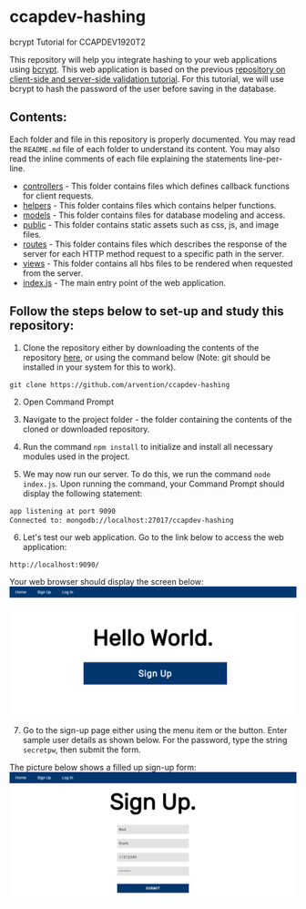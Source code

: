 # ccapdev-hashing
bcrypt Tutorial for CCAPDEV1920T2

This repository will help you integrate hashing to your web applications using [bcrypt](https://www.npmjs.com/package/bcrypt). This web application is based on the previous [repository on client-side and server-side validation tutorial](https://github.com/arvention/ccapdev-validation). For this tutorial, we will use bcrypt to hash the password of the user before saving in the database.

## Contents:

Each folder and file in this repository is properly documented. You may read the `README.md` file of each folder to understand its content. You may also read the inline comments of each file explaining the statements line-per-line.

- [controllers](controllers) - This folder contains files which defines callback functions for client requests.
- [helpers](helpers) - This folder contains files which contains helper functions.
- [models](models) - This folder contains files for database modeling and access.
- [public](public) - This folder contains static assets such as css, js, and image files.
- [routes](routes) - This folder contains files which describes the response of the server for each HTTP method request to a specific path in the server.
- [views](views) - This folder contains all hbs files to be rendered when requested from the server.
- [index.js](index.js) - The main entry point of the web application.


## Follow the steps below to set-up and study this repository:
1. Clone the repository either by downloading the contents of the repository [here](https://github.com/arvention/ccapdev-hashing/archive/master.zip), or using the command below (Note: git should be installed in your system for this to work).
```
git clone https://github.com/arvention/ccapdev-hashing
```
2. Open Command Prompt
3. Navigate to the project folder - the folder containing the contents of the cloned or downloaded repository.
4. Run the command `npm install` to initialize and install all necessary modules used in the project.

5. We may now run our server. To do this, we run the command `node index.js`. Upon running the command, your Command Prompt should display the following statement:
```
app listening at port 9090
Connected to: mongodb://localhost:27017/ccapdev-hashing
```

6. Let's test our web application. Go to the link below to access the web application:
```
http://localhost:9090/
```

Your web browser should display the screen below:
![alt text](index.png "Index Page")

7. Go to the sign-up page either using the menu item or the button. Enter sample user details as shown below. For the password, type the string `secretpw`, then submit the form.

The picture below shows a filled up sign-up form:
![alt text](signup.png "Sign-up Page")
